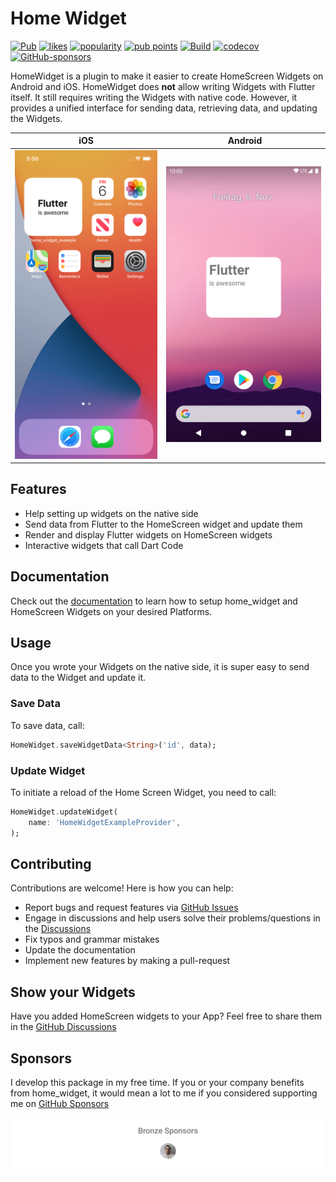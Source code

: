 # Home Widget

[![Pub](https://img.shields.io/pub/v/home_widget.svg)](https://pub.dartlang.org/packages/home_widget)
[![likes](https://img.shields.io/pub/likes/home_widget)](https://pub.dev/packages/home_widget/score)
[![popularity](https://img.shields.io/pub/popularity/home_widget)](https://pub.dev/packages/home_widget/score)
[![pub points](https://img.shields.io/pub/points/home_widget)](https://pub.dev/packages/home_widget/score)
[![Build](https://github.com/abausg/home_widget/actions/workflows/main.yml/badge.svg?branch=main)](https://github.com/ABausG/home_widget/actions/workflows/main.yml?query=branch%3Amain)
[![codecov](https://codecov.io/gh/ABausG/home_widget/branch/main/graph/badge.svg?token=ZXTZOL6KFO)](https://codecov.io/gh/ABausG/home_widget)
[![GitHub-sponsors](https://img.shields.io/badge/Sponsor-30363D?style=flat&logo=GitHub-Sponsors&logoColor=#EA4AAA)](https://github.com/sponsors/abausg)

HomeWidget is a plugin to make it easier to create HomeScreen Widgets on Android and iOS.
HomeWidget does **not** allow writing Widgets with Flutter itself. It still requires writing the Widgets with native code. However, it provides a unified interface for sending data, retrieving data, and updating the Widgets.

| iOS                                                                                                            |  Android                                                                                                           |
|----------------------------------------------------------------------------------------------------------------|--------------------------------------------------------------------------------------------------------------------|
| <img src="https://github.com/ABausG/home_widget/blob/main/.github/assets/demo_ios.png?raw=true" width="500px"> | <img src="https://github.com/ABausG/home_widget/blob/main/.github/assets/demo_android.png?raw=true" width="500px"> |

## Features
- Help setting up widgets on the native side
- Send data from Flutter to the HomeScreen widget and update them
- Render and display Flutter widgets on HomeScreen widgets
- Interactive widgets that call Dart Code

## Documentation
Check out the [documentation](https://docs.page/abausg/home_widget) to learn how to setup home_widget and HomeScreen Widgets on your desired Platforms.

## Usage
Once you wrote your Widgets on the native side, it is super easy to send data to the Widget and update it.

### Save Data

To save data, call:
```dart
HomeWidget.saveWidgetData<String>('id', data);
```

### Update Widget

To initiate a reload of the Home Screen Widget, you need to call:
```dart
HomeWidget.updateWidget(
    name: 'HomeWidgetExampleProvider',
);
```

## Contributing

Contributions are welcome!
Here is how you can help:
- Report bugs and request features via [GitHub Issues](https://github.com/ABausG/home_widget/issues)
- Engage in discussions and help users solve their problems/questions in the [Discussions](https://github.com/ABausG/home_widget/discussions)
- Fix typos and grammar mistakes
- Update the documentation
- Implement new features by making a pull-request

## Show your Widgets

Have you added HomeScreen widgets to your App? Feel free to share them in the [GitHub Discussions](https://github.com/ABausG/home_widget/discussions/categories/show-and-tell)

## Sponsors

I develop this package in my free time. If you or your company benefits from home_widget, it would mean a lot to me if you considered supporting me on [GitHub Sponsors](https://github.com/sponsors/abausg)
<p align="center">
  <a href="https://github.com/ABausG/sponsorkit/blob/main/sponsorkit/sponsors.svg">
    <img alt="Github Sponsors of ABausG" src="https://raw.githubusercontent.com/ABausG/sponsorkit/main/sponsorkit/sponsors.svg"/>
  </a>
</p>
